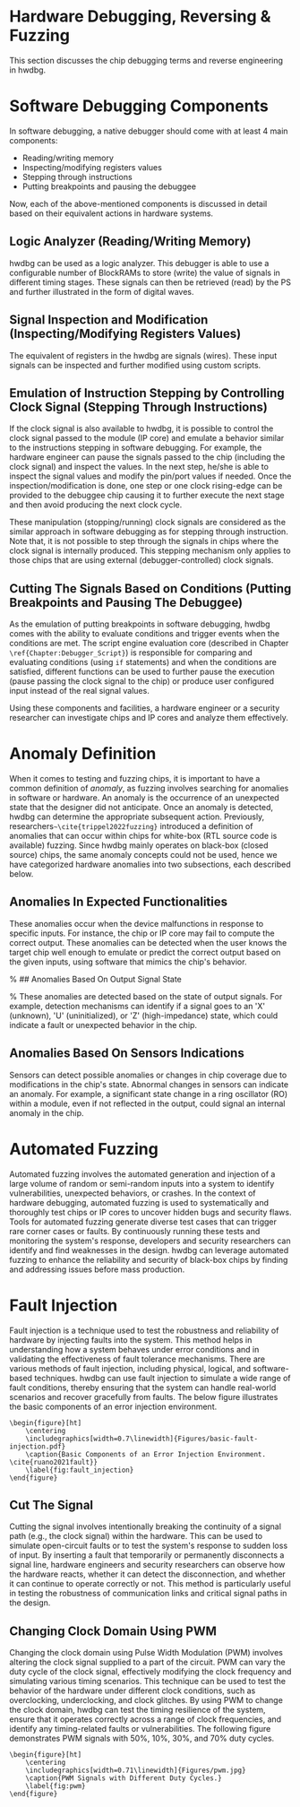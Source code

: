 # Hardware Debugging, Reversing & Fuzzing
This section discusses the chip debugging terms and reverse engineering in hwdbg.

# Software Debugging Components

In software debugging, a native debugger should come with at least 4 main components:


- Reading/writing memory
- Inspecting/modifying registers values 
- Stepping through instructions
- Putting breakpoints and pausing the debuggee

Now, each of the above-mentioned components is discussed in detail based on their equivalent actions in hardware systems.

## Logic Analyzer (Reading/Writing Memory)

hwdbg can be used as a logic analyzer. This debugger is able to use a configurable number of BlockRAMs to store (write) the value of signals in different timing stages. These signals can then be retrieved (read) by the PS and further illustrated in the form of digital waves.

## Signal Inspection and Modification (Inspecting/Modifying Registers Values)

The equivalent of registers in the hwdbg are signals (wires). These input signals can be inspected and further modified using custom scripts.

## Emulation of Instruction Stepping by Controlling Clock Signal (Stepping Through Instructions)

If the clock signal is also available to hwdbg, it is possible to control the clock signal passed to the module (IP core) and emulate a behavior similar to the instructions stepping in software debugging. For example, the hardware engineer can pause the signals passed to the chip (including the clock signal) and inspect the values. In the next step, he/she is able to inspect the signal values and modify the pin/port values if needed. Once the inspection/modification is done, one step or one clock rising-edge can be provided to the debuggee chip causing it to further execute the next stage and then avoid producing the next clock cycle. 

These manipulation (stopping/running) clock signals are considered as the similar approach in software debugging as for stepping through instruction. Note that, it is not possible to step through the signals in chips where the clock signal is internally produced. This stepping mechanism only applies to those chips that are using external (debugger-controlled) clock signals.

## Cutting The Signals Based on Conditions (Putting Breakpoints and Pausing The Debuggee)

As the emulation of putting breakpoints in software debugging, hwdbg comes with the ability to evaluate conditions and trigger events when the conditions are met. The script engine evaluation core (described in Chapter `\ref{Chapter:Debugger_Script}`) is responsible for comparing and evaluating conditions (using `if` statements) and when the conditions are satisfied, different functions can be used to further pause the execution (pause passing the clock signal to the chip) or produce user configured input instead of the real signal values.

Using these components and facilities, a hardware engineer or a security researcher can investigate chips and IP cores and analyze them effectively.

# Anomaly Definition

When it comes to testing and fuzzing chips, it is important to have a common definition of *anomaly*, as fuzzing involves searching for anomalies in software or hardware. An anomaly is the occurrence of an unexpected state that the designer did not anticipate. Once an anomaly is detected, hwdbg can determine the appropriate subsequent action. Previously, researchers`~\cite{trippel2022fuzzing}` introduced a definition of anomalies that can occur within chips for white-box (RTL source code is available) fuzzing. Since hwdbg mainly operates on black-box (closed source) chips, the same anomaly concepts could not be used, hence we have categorized hardware anomalies into two subsections, each described below.

## Anomalies In Expected Functionalities

These anomalies occur when the device malfunctions in response to specific inputs. For instance, the chip or IP core may fail to compute the correct output. These anomalies can be detected when the user knows the target chip well enough to emulate or predict the correct output based on the given inputs, using software that mimics the chip's behavior.

% ## Anomalies Based On Output Signal State

% These anomalies are detected based on the state of output signals. For example, detection mechanisms can identify if a signal goes to an 'X' (unknown), 'U' (uninitialized), or 'Z' (high-impedance) state, which could indicate a fault or unexpected behavior in the chip.

## Anomalies Based On Sensors Indications

Sensors can detect possible anomalies or changes in chip coverage due to modifications in the chip's state. Abnormal changes in sensors can indicate an anomaly. For example, a significant state change in a ring oscillator (RO) within a module, even if not reflected in the output, could signal an internal anomaly in the chip.

# Automated Fuzzing

Automated fuzzing involves the automated generation and injection of a large volume of random or semi-random inputs into a system to identify vulnerabilities, unexpected behaviors, or crashes. In the context of hardware debugging, automated fuzzing is used to systematically and thoroughly test chips or IP cores to uncover hidden bugs and security flaws. Tools for automated fuzzing generate diverse test cases that can trigger rare corner cases or faults. By continuously running these tests and monitoring the system's response, developers and security researchers can identify and find weaknesses in the design. hwdbg can leverage automated fuzzing to enhance the reliability and security of black-box chips by finding and addressing issues before mass production.

# Fault Injection

Fault injection is a technique used to test the robustness and reliability of hardware by injecting faults into the system. This method helps in understanding how a system behaves under error conditions and in validating the effectiveness of fault tolerance mechanisms. There are various methods of fault injection, including physical, logical, and software-based techniques. hwdbg can use fault injection to simulate a wide range of fault conditions, thereby ensuring that the system can handle real-world scenarios and recover gracefully from faults. The below figure illustrates the basic components of an error injection environment.

```
\begin{figure}[ht]
    \centering
    \includegraphics[width=0.7\linewidth]{Figures/basic-fault-injection.pdf}
    \caption{Basic Components of an Error Injection Environment. \cite{ruano2021fault}}
    \label{fig:fault_injection}
\end{figure}
```

## Cut The Signal

Cutting the signal involves intentionally breaking the continuity of a signal path (e.g., the clock signal) within the hardware. This can be used to simulate open-circuit faults or to test the system's response to sudden loss of input. By inserting a fault that temporarily or permanently disconnects a signal line, hardware engineers and security researchers can observe how the hardware reacts, whether it can detect the disconnection, and whether it can continue to operate correctly or not. This method is particularly useful in testing the robustness of communication links and critical signal paths in the design.

## Changing Clock Domain Using PWM

Changing the clock domain using Pulse Width Modulation (PWM) involves altering the clock signal supplied to a part of the circuit. PWM can vary the duty cycle of the clock signal, effectively modifying the clock frequency and simulating various timing scenarios. This technique can be used to test the behavior of the hardware under different clock conditions, such as overclocking, underclocking, and clock glitches. By using PWM to change the clock domain, hwdbg can test the timing resilience of the system, ensure that it operates correctly across a range of clock frequencies, and identify any timing-related faults or vulnerabilities. The following figure demonstrates PWM signals with 50\%, 10\%, 30\%, and 70\% duty cycles.

```
\begin{figure}[ht]
    \centering
    \includegraphics[width=0.71\linewidth]{Figures/pwm.jpg}
    \caption{PWM Signals with Different Duty Cycles.}
    \label{fig:pwm}
\end{figure}
```